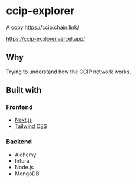 # ccip-explorer
A copy https://ccip.chain.link/

https://ccip-explorer.vercel.app/

## Why
Trying to understand how the CCIP network works.



## Built with
### Frontend
* [Next.js](https://nextjs.org/)
* [Tailwind CSS](https://tailwindcss.com/)

### Backend
* Alchemy
* Infura
* Node.js
* MongoDB
